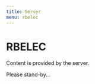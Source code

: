 ```yaml
---
title: Server
menu: rbelec
---
```


# RBELEC

Content is provided by the server.

Please stand-by...
